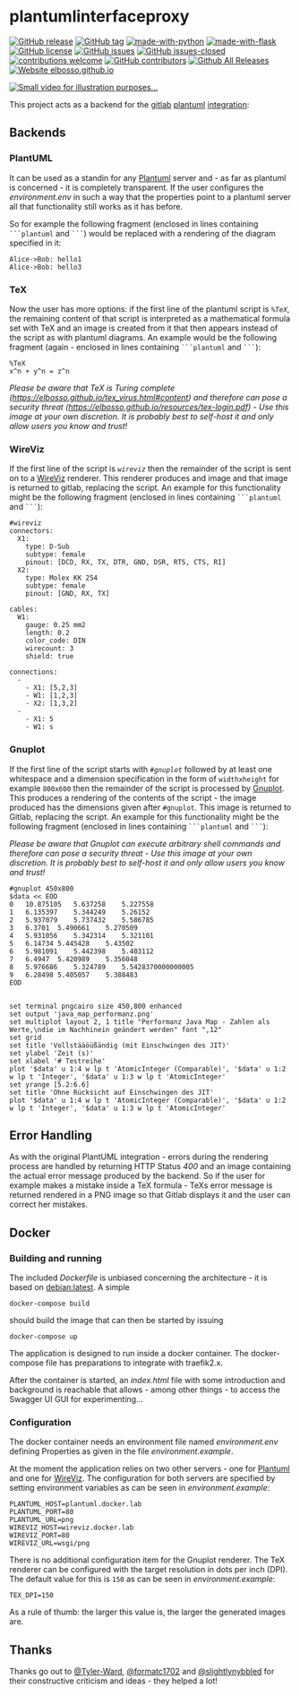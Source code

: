 # plantumlinterfaceproxy

<!---
[![start with why](https://img.shields.io/badge/start%20with-why%3F-brightgreen.svg?style=flat)](http://www.ted.com/talks/simon_sinek_how_great_leaders_inspire_action)
--->
[![GitHub release](https://img.shields.io/github/release/elbosso/plantumlinterfaceproxy/all.svg?maxAge=1)](https://GitHub.com/elbosso/plantumlinterfaceproxy/releases/)
[![GitHub tag](https://img.shields.io/github/tag/elbosso/plantumlinterfaceproxy.svg)](https://GitHub.com/elbosso/plantumlinterfaceproxy/tags/)
[![made-with-python](https://img.shields.io/badge/Made%20with-Python-1f425f.svg)](https://www.python.org/)
[![made-with-flask](https://img.shields.io/badge/Made%20with-Flask-blueviolet)](https://flask.palletsprojects.com/en/1.1.x/quickstart/)
[![GitHub license](https://img.shields.io/github/license/elbosso/plantumlinterfaceproxy.svg)](https://github.com/elbosso/plantumlinterfaceproxy/blob/master/LICENSE)
[![GitHub issues](https://img.shields.io/github/issues/elbosso/plantumlinterfaceproxy.svg)](https://GitHub.com/elbosso/plantumlinterfaceproxy/issues/)
[![GitHub issues-closed](https://img.shields.io/github/issues-closed/elbosso/plantumlinterfaceproxy.svg)](https://GitHub.com/elbosso/plantumlinterfaceproxy/issues?q=is%3Aissue+is%3Aclosed)
[![contributions welcome](https://img.shields.io/badge/contributions-welcome-brightgreen.svg?style=flat)](https://github.com/elbosso/plantumlinterfaceproxy/issues)
[![GitHub contributors](https://img.shields.io/github/contributors/elbosso/plantumlinterfaceproxy.svg)](https://GitHub.com/elbosso/plantumlinterfaceproxy/graphs/contributors/)
[![Github All Releases](https://img.shields.io/github/downloads/elbosso/plantumlinterfaceproxy/total.svg)](https://github.com/elbosso/plantumlinterfaceproxy)
[![Website elbosso.github.io](https://img.shields.io/website-up-down-green-red/https/elbosso.github.io.svg)](https://elbosso.github.io/)

[![Small video for illustration purposes...](http://img.youtube.com/vi/gB1UfRYJoYc/maxresdefault.jpg)](http://www.youtube.com/watch?v=gB1UfRYJoYc "")

This project acts as a backend for the [gitlab](https://about.gitlab.com/) [plantuml](https://plantuml.com/) [integration](https://docs.gitlab.com/ee/administration/integration/plantuml.html):

## Backends

### PlantUML

It can be used as a standin for any [Plantuml](https://plantuml.com) server and - as far as plantuml is concerned - it is completely 
transparent. If the user configures the _environment.env_ in such a way that the properties point to a plantuml server all
that functionality still works as it has before.

So for example the following fragment (enclosed in lines containing ` ```plantuml ` and ` ``` `) would be replaced with a rendering of the diagram specified in it:

```
Alice->Bob: hello1
Alice->Bob: hello3
```
### TeX

Now the user has more options: if the first line of the plantuml script is *`%TeX`*, the remaining content of that script is interpreted
as a mathematical formula set with TeX and an image is created from it that then appears instead of the script as with plantuml diagrams. 
An example would be the following fragment (again - enclosed in lines containing ` ```plantuml ` and ` ``` `):

```
%TeX
x^n + y^n = z^n
```

*Please be aware that TeX is Turing complete (https://elbosso.github.io/tex_virus.html#content) and therefore can pose a security threat (https://elbosso.github.io/resources/tex-login.pdf) - Use this image at your own discretion. It is probably best to self-host it and only allow users you know and trust!*

### WireViz

If the first line of the script is *`wireviz`* then the remainder of the script is sent on to a [WireViz](https://github.com/formatc1702/WireViz) renderer. This renderer produces and
image and that image is returned to gitlab, replacing the script. An example for this functionality might be the following fragment (enclosed in lines containing ` ```plantuml ` and ` ``` `):

```
#wireviz
connectors:
  X1:
    type: D-Sub
    subtype: female
    pinout: [DCD, RX, TX, DTR, GND, DSR, RTS, CTS, RI]
  X2:
    type: Molex KK 254
    subtype: female
    pinout: [GND, RX, TX]

cables:
  W1:
    gauge: 0.25 mm2
    length: 0.2
    color_code: DIN
    wirecount: 3
    shield: true

connections:
  -
    - X1: [5,2,3]
    - W1: [1,2,3]
    - X2: [1,3,2]
  -
    - X1: 5
    - W1: s
```

### Gnuplot

If the first line of the script starts with *`#gnuplot`* followed by at least one whitespace and a dimension specification in the form of `widthxheight` for example `800x600` then the remainder of the script is processed by [Gnuplot](http://www.gnuplot.info/). This produces a rendering of the contents of the script - the image produced has the dimensions given after `#gnuplot`. This image is returned to Gitlab, replacing the script. An example for this functionality might be the following fragment (enclosed in lines containing ` ```plantuml ` and ` ``` `):

*Please be aware that Gnuplot can execute arbitrary shell commands and therefore can pose a security threat - Use this image at your own discretion. It is probably best to self-host it and only allow users you know and trust!*

```
#gnuplot 450x800
$data << EOD
0	10.875105	5.637258	5.227558
1	6.135397	5.344249	5.26152
2	5.937079	5.737432	5.586785
3	6.3701	5.490661	5.270509
4	5.931056	5.342314	5.321101
5	6.14734	5.445428	5.43502
6	5.981091	5.442398	5.403112
7	6.4947	5.420989	5.356048
8	5.976686	5.324789	5.5428370000000005
9	6.28498	5.405057	5.388483
EOD


set terminal pngcairo size 450,800 enhanced
set output 'java_map_performanz.png'
set multiplot layout 2, 1 title "Performanz Java Map - Zahlen als Werte,\ndie im Nachhinein geändert werden" font ",12"
set grid
set title 'Vollstääöüßändig (mit Einschwingen des JIT)'
set ylabel 'Zeit (s)'
set xlabel '# Testreihe'
plot '$data' u 1:4 w lp t 'AtomicInteger (Comparable)', '$data' u 1:2 w lp t 'Integer', '$data' u 1:3 w lp t 'AtomicInteger'
set yrange [5.2:6.6]
set title 'Ohne Rücksicht auf Einschwingen des JIT'
plot '$data' u 1:4 w lp t 'AtomicInteger (Comparable)', '$data' u 1:2 w lp t 'Integer', '$data' u 1:3 w lp t 'AtomicInteger'
```

## Error Handling

As with the original PlantUML integration - errors during the rendering process are handled by returning HTTP Status *400* and an image
containing the actual error message produced by the backend. So if the user for example makes a mistake inside a TeX formula - TeXs error message is returned rendered in a PNG image so that Gitlab displays it and the user can correct her mistakes.

## Docker

### Building and running

The included _Dockerfile_ is unbiased concerning the architecture - it is based on [debian:latest](https://hub.docker.com/_/debian). A simple

```
docker-compose build
```

should build the image that can then be started by issuing

```
docker-compose up
```

The application is designed to run inside a docker container. The docker-compose file has preparations to integrate with traefik2.x.

After the container is started, an _index.html_ file with some introduction and background is reachable that allows - among other things - 
to access the Swagger UI GUI for experimenting...

### Configuration

The docker container needs an environment file named _environment.env_ defining Properties as given in the file _environment.example_.

At the moment the application relies on two other servers - one for [Plantuml](https://plantuml.com) and one for [WireViz](https://github.com/formatc1702/WireViz). The configuration for both servers are specified by setting environment variables as can be seen in _environment.example_:

```
PLANTUML_HOST=plantuml.docker.lab
PLANTUML_PORT=80
PLANTUML_URL=png
WIREVIZ_HOST=wireviz.docker.lab
WIREVIZ_PORT=80
WIREVIZ_URL=wsgi/png
```

There is no additional configuration item for the Gnuplot renderer. The TeX renderer can be configured with the target resolution in dots per inch (DPI). The default value for this is `150` as can be seen in _environment.example_:

```
TEX_DPI=150
```

As a rule of thumb: the larger this value is, the larger the generated images are.

## Thanks
Thanks go out to [@Tyler-Ward](https://github.com/Tyler-Ward), [@formatc1702](https://github.com/formatc1702) and [@slightlynybbled](https://github.com/slightlynybbled) for their constructive criticism and ideas - they helped a lot!
